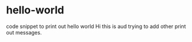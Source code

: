 # hello-world
code snippet to print out hello world
Hi this is aud  trying to add other print out messages.

